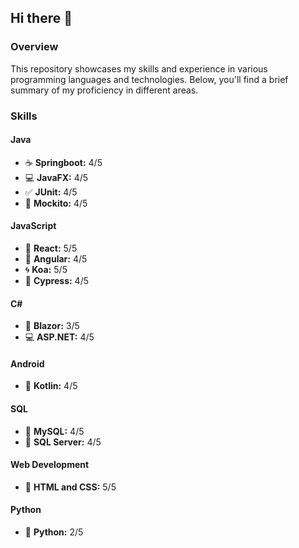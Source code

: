 ## Hi there 👋
### Overview

This repository showcases my skills and experience in various programming languages and technologies. Below, you'll find a brief summary of my proficiency in different areas.

### Skills

#### Java
- :coffee: **Springboot:** 4/5
- :computer: **JavaFX:** 4/5
- :white_check_mark: **JUnit:** 4/5
- :hammer: **Mockito:** 4/5

#### JavaScript
- :rocket: **React:** 5/5
- 🚩 **Angular:** 4/5
- :cyclone: **Koa:** 5/5
- :eyes: **Cypress:** 4/5

#### C#
- :large_blue_circle: **Blazor:** 3/5
- :computer: **ASP.NET:** 4/5

#### Android
- :robot: **Kotlin:** 4/5

#### SQL
- :file_folder: **MySQL:** 4/5
- :file_folder: **SQL Server:** 4/5

#### Web Development
- :art: **HTML and CSS:** 5/5

#### Python
- :snake: **Python:** 2/5
